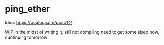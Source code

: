 # ping_ether

idea: https://ocalog.com/post/10/

WIP in the midst of writing it, still not compiling
need to get some sleep now, cuntinuing tomorrow
